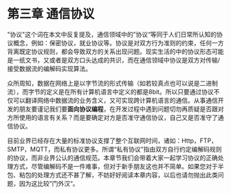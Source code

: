 # 第三章 通信协议

"协议"这个词在本文中反复提及，通信领域中的”协议“等同于人们日常所认知的协议概念，例如：保密协议，就业协议等。协议是对双方行为准则的约束，任何一方背离既定协议规则，都会导致双方的关系出现问题。现实生活的中的协议形态可能是一纸文书，又或者是双方口头达成的共识，而在通信领域中协议是双方对传输/接受数据流的编解码实现算法。

众所周知，数据在网络上是以字节流的形式传输（如若较真点也可以说是二进制流），而字节的定义是在所有计算机语言中定义的都是8bit。所以只要通过协议不仅可以翻译网络中数据流的业务含义，又可实现跨计算机语言的通信。从事通信开发的朋友要谨记我们要**面向协议编程**，在开发过程中遇到问题切勿再质疑是否跟对方所使用的语言有关系？而是要确定对方是否准守通信协议，自己又是否准守了通信协议。

目前业界已经存在大量的标准协议支撑了整个互联网时间，诸如：Http，FTP，SMTP，MQTT，而私有协议更多。所谓“私有协议”指由双方自行约定编解码规则的协议，而非业界公认的通信规范。本章节我们会带着大家一起学习协议的正确处理方式，尽管编解码不是一件难事，但对于新手朋友这也并不简单。如果您对于半包、粘包的处理方式还不甚了解，不妨好好阅读本章内容，以后也请勿抛出此类问题，因为这比较”门外汉“。

